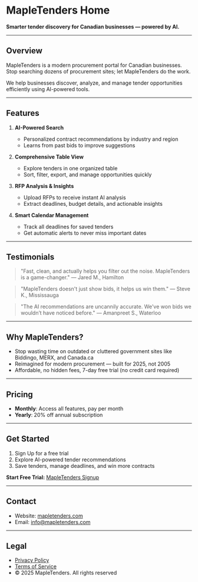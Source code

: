 # MapleTenders Home

**Smarter tender discovery for Canadian businesses — powered by AI.**

---

## Overview

MapleTenders is a modern procurement portal for Canadian businesses. Stop searching dozens of procurement sites; let MapleTenders do the work.  

We help businesses discover, analyze, and manage tender opportunities efficiently using AI-powered tools.  

---

## Features

1. **AI-Powered Search**  
   - Personalized contract recommendations by industry and region  
   - Learns from past bids to improve suggestions  

2. **Comprehensive Table View**  
   - Explore tenders in one organized table  
   - Sort, filter, export, and manage opportunities quickly  

3. **RFP Analysis & Insights**  
   - Upload RFPs to receive instant AI analysis  
   - Extract deadlines, budget details, and actionable insights  

4. **Smart Calendar Management**  
   - Track all deadlines for saved tenders  
   - Get automatic alerts to never miss important dates  

---

## Testimonials

> "Fast, clean, and actually helps you filter out the noise. MapleTenders is a game-changer." — Jared M., Hamilton  

> "MapleTenders doesn't just show bids, it helps us win them." — Steve K., Mississauga  

> "The AI recommendations are uncannily accurate. We've won bids we wouldn’t have noticed before." — Amanpreet S., Waterloo  

---

## Why MapleTenders?

- Stop wasting time on outdated or cluttered government sites like Biddingo, MERX, and Canada.ca  
- Reimagined for modern procurement — built for 2025, not 2005  
- Affordable, no hidden fees, 7-day free trial (no credit card required)  

---

## Pricing

- **Monthly**: Access all features, pay per month  
- **Yearly**: 20% off annual subscription  

---

## Get Started

1. Sign Up for a free trial  
2. Explore AI-powered tender recommendations  
3. Save tenders, manage deadlines, and win more contracts  

**Start Free Trial:** [MapleTenders Signup](#)  

---

## Contact

- Website: [mapletenders.com](https://mapletenders.com)  
- Email: info@mapletenders.com  

---

## Legal

- [Privacy Policy](#)  
- [Terms of Service](#)  
- © 2025 MapleTenders. All rights reserved  
